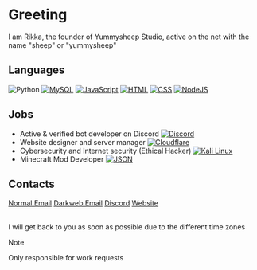 # Greeting

I am Rikka, the founder of Yummysheep Studio, active on the net with the name "sheep" or "yummysheep"

## Languages
![Python](https://img.shields.io/badge/python-3670A0?style=for-the-badge&logo=python&logoColor=ffdd54)
[![MySQL](https://img.shields.io/badge/MySQL-4479A1?style=for-the-badge&logo=mysql&logoColor=fff)](#)
[![JavaScript](https://img.shields.io/badge/JavaScript-F7DF1E?style=for-the-badge&logo=javascript&logoColor=000)](#)
[![HTML](https://img.shields.io/badge/HTML-%23E34F26.svg?style=for-the-badge&logo=html5&logoColor=white)](#)
[![CSS](https://img.shields.io/badge/CSS-639?style=for-the-badge&logo=css&logoColor=fff)](#)
[![NodeJS](https://img.shields.io/badge/Node.js-6DA55F?style=for-the-badge&logo=node.js&logoColor=white)](#)
## Jobs
- Active & verified bot developer on Discord [![Discord](https://img.shields.io/badge/Discord-%235865F2.svg?&logo=discord&logoColor=white)](#)
- Website designer and server manager [![Cloudflare](https://img.shields.io/badge/Cloudflare-F38020?logo=Cloudflare&logoColor=white)](#)
- Cybersecurity and Internet security (Ethical Hacker) [![Kali Linux](https://img.shields.io/badge/Kali%20Linux-557C94?logo=kalilinux&logoColor=fff)](#)
- Minecraft Mod Developer [![JSON](https://img.shields.io/badge/JSON-000?logo=json&logoColor=fff)](#)

## Contacts
[Normal Email](mailto:yummyysheep@gmail.com)
[Darkweb Email](mailto:yummysheep@protonmail.com)
[Discord](discord.gg/e7H9WJHBzC)
[Website](www.yummysheep.com)

<br>I will get back to you as soon as possible due to the different time zones
> [!NOTE]  
> Only responsible for work requests 
